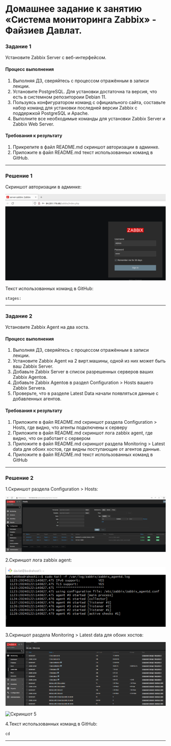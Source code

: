 # Домашнее задание к занятию «Система мониторинга Zabbix» - Файзиев Давлат.

### Задание 1

Установите Zabbix Server с веб-интерфейсом.

#### Процесс выполнения
1. Выполняя ДЗ, сверяйтесь с процессом отражённым в записи лекции.
2. Установите PostgreSQL. Для установки достаточна та версия, что есть в системном репозитороии Debian 11.
3. Пользуясь конфигуратором команд с официального сайта, составьте набор команд для установки последней версии Zabbix с поддержкой PostgreSQL и Apache.
4. Выполните все необходимые команды для установки Zabbix Server и Zabbix Web Server.

#### Требования к результату 
1. Прикрепите в файл README.md скриншот авторизации в админке.
2. Приложите в файл README.md текст использованных команд в GitHub.

---

### Решение 1
 
Cкриншот авторизации в админке:
 
![Скриншот 1](https://github.com/bodra84/zabbix-hw/blob/main/img/1_1.png)
  
Текст использованных команд в GitHub:

```
stages:
```
---

### Задание 2

Установите Zabbix Agent на два хоста.

#### Процесс выполнения
1. Выполняя ДЗ, сверяйтесь с процессом отражённым в записи лекции.
2. Установите Zabbix Agent на 2 вирт.машины, одной из них может быть ваш Zabbix Server.
3. Добавьте Zabbix Server в список разрешенных серверов ваших Zabbix Agentов.
4. Добавьте Zabbix Agentов в раздел Configuration > Hosts вашего Zabbix Servera.
5. Проверьте, что в разделе Latest Data начали появляться данные с добавленных агентов.

#### Требования к результату 
1. Приложите в файл README.md скриншот раздела Configuration > Hosts, где видно, что агенты подключены к серверу
2. Приложите в файл README.md скриншот лога zabbix agent, где видно, что он работает с сервером
3. Приложите в файл README.md скриншот раздела Monitoring > Latest data для обоих хостов, где видны поступающие от агентов данные.
4. Приложите в файл README.md текст использованных команд в GitHub

---

### Решение 2

1.Cкриншот раздела Configuration > Hosts:

![Скриншот 2](https://github.com/bodra84/zabbix-hw/blob/main/img/2_1.png)
  
2.Cкриншот лога zabbix agent:

![Скриншот 3](https://github.com/bodra84/zabbix-hw/blob/main/img/2_2.png)
  
3.Cкриншот раздела Monitoring > Latest data для обоих хостов:

![Скриншот 4](https://github.com/bodra84/zabbix-hw/blob/main/img/2_3.png)
  
![Скриншот 5](https://github.com/bodra84/zabbix-hw/blob/main/img/2_4.png)
  
4.Текст использованных команд в GitHub:
```
cd
```

---
